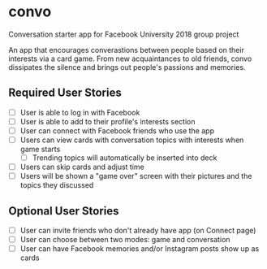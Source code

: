 # convo
Conversation starter app for Facebook University 2018 group project

An app that encourages converastions between people based on their interests via a card game. From new acquaintances to old friends, convo dissipates the silence and brings out people's passions and memories.

## Required User Stories
* [ ] User is able to log in with Facebook
* [ ] User is able to add to their profile's interests section
* [ ] User can connect with Facebook friends who use the app
* [ ] Users can view cards with conversation topics with interests when game starts
  * [ ] Trending topics will automatically be inserted into deck
* [ ] Users can skip cards and adjust time
* [ ] Users will be shown a "game over" screen with their pictures and the topics they discussed

## Optional User Stories
* [ ] User can invite friends who don't already have app (on Connect page)
* [ ] User can choose between two modes: game and conversation
* [ ] User can have Facebook memories and/or Instagram posts show up as cards
